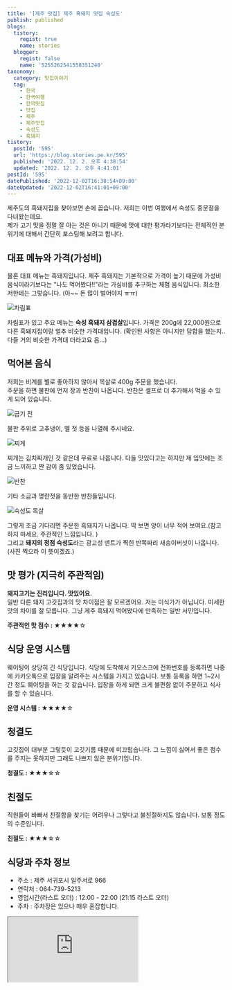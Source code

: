```yaml
---
title: '[제주 맛집] 제주 흑돼지 맛집 숙성도'
publish: published
blogs:
  tistory:
    regist: true
    name: stories
  blogger:
    regist: false
    name: '5255262541558351240'
taxonomy:
  category: 맛집이야기
  tag:
    - 한국
    - 한국여행
    - 한국맛집
    - 맛집
    - 제주
    - 제주맛집
    - 숙성도
    - 흑돼지
tistory:
  postId: '595'
  url: 'https://blog.stories.pe.kr/595'
  published: '2022. 12. 2. 오후 4:38:54'
  updated: '2022. 12. 2. 오후 4:41:01'
postId: '595'
datePublished: '2022-12-02T16:38:54+09:00'
dateUpdated: '2022-12-02T16:41:01+09:00'
---
```



제주도의 흑돼지집을 찾아보면 손에 꼽습니다. 저희는 이번 여행에서 숙성도 중문점을 다녀왔는데요.  
제가 고기 맛을 정말 잘 아는 것은 아니기 때문에 맛에 대한 평가라기보다는 전체적인 분위기에 대해서 간단히 포스팅해 보려고 합니다.

## 대표 메뉴와 가격(가성비)

물론 대표 메뉴는 흑돼지입니다. 제주 흑돼지는 기본적으로 가격이 높기 때문에 가성비 음식이라기보다는 "나도 먹어봤다!!"라는 가심비를 추구하는 체험 음식입니다. 최소한 저한테는 그렇습니다. (아~~ 돈 많이 벌어야지 ㅠㅠ)

![차림표](./images/njo2_20220914_172927-01.jpeg)

차림표가 있고 주요 메뉴는 **숙성 흑돼지 삼겹살**입니다. 가격은 200g에 22,000원으로 다른 흑돼지집이랑 얼추 비슷한 가격대입니다. (확인된 사항은 아니지만 담합을 했는지.. 다들 거의 비슷한 가격대 더라고요 음...)

## 먹어본 음식

저희는 비계를 별로 좋아하지 않아서 목살로 400g 주문을 했습니다.  
주문을 하면 불판에 먼저 장과 반찬이 나옵니다. 반찬은 셀프로 더 추가해서 먹을 수 있게 되어 있습니다.

![굽기 전](./images/njo2_20220914_173204-01.jpeg)

불판 주위로 고추냉이, 멜 젓 등을 나열해 주시네요.

![찌게](./images/njo2_20220914_173209-01.jpeg)

찌개는 김치찌개인 것 같은데 무료로 나옵니다. 다들 맛있다고는 하지만 제 입맛에는 조금 느끼하고 짠 감이 좀 있었습니다.

![반찬](./images/njo2_20220914_173216-01.jpeg)

기타 소금과 명란젓을 동반한 반찬들입니다.

![숙성도 목살](./images/njo2_20220914_173450-01.jpeg)

그렇게 조금 기다리면 주문한 흑돼지가 나옵니다. 딱 보면 양이 너무 적어 보여요.(참고하지 마세요. 주관적인 느낌입니다. )  
그리고 **돼지의 정점 숙성도**라는 광고성 멘트가 찍힌 반쪽짜리 새송이버섯이 나옵니다. (사진 찍으라 이 뜻이겠죠.)

## 맛 평가 (지극히 주관적임)

**돼지고기는 진리입니다. 맛있어요.**  
일반 다른 돼지 고깃집과의 맛 차이점은 잘 모르겠어요. 저는 미식가가 아닙니다. 미세한 맛의 차이를 잘 모릅니다. 그냥 제주 흑돼지 먹어봤다에 만족하는 일반 서민입니다.

<div class='alert alert-info'>
<b>주관적인 맛 점수 : </b> ★★★★☆
</div>

## 식당 운영 시스템

웨이팅이 상당히 긴 식당입니다. 식당에 도착해서 키오스크에 전화번호를 등록하면 나중에 카카오톡으로 입장을 알려주는 시스템을 가지고 있습니다. 보통 등록을 하면 1~2시간 정도 웨이팅을 하는 것 같습니다.
입장을 하게 되면 크게 불편함 없이 주문하고 식사를 할 수 있습니다.

<div class='alert alert-info'>
<b>운영 시스템 : </b> ★★★★☆
</div>

## 청결도

고깃집이 대부분 그렇듯이 고깃기름 때문에 미끄럽습니다. 그 느낌이 싫어서 좋은 점수를 주지는 못하지만 그래도 나쁘지 않은 분위기입니다.

<div class='alert alert-info'>
<b>청결도 : </b> ★★★☆☆
</div>

## 친절도

직원들이 바빠서 친절함을 찾기는 어려우나 그렇다고 불친절하지도 않습니다. 보통 정도의 수준입니다.

<div class='alert alert-info'>
<b>친절도 : </b> ★★★☆☆
</div>

## 식당과 주차 정보

- 주소 : 제주 서귀포시 일주서로 966
- 연락처 : 064-739-5213
- 영업시간(라스트 오더) : 12:00 - 22:00 (21:15 라스트 오더)
- 주차 : 주차장은 있으나 매우 혼잡합니다.

<div class='embed-responsive embed-responsive-16by9'>
<iframe src='https://www.google.com/maps/embed?pb=!1m18!1m12!1m3!1d589.7846901184482!2d126.40780331330868!3d33.25795593749808!2m3!1f0!2f0!3f0!3m2!1i1024!2i768!4f13.1!3m3!1m2!1s0x350c5b4dbc40f4af%3A0x2d699c4abde76e3e!2z7IiZ7ISx64-E!5e0!3m2!1sko!2skr!4v1669966218976!5m2!1sko!2skr' class='embed-responsive-item' allowfullscreen></iframe>
</div>
